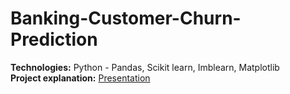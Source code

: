 # Banking-Customer-Churn-Prediction

**Technologies:** Python - Pandas, Scikit learn, Imblearn, Matplotlib <br>
**Project explanation:** [Presentation](https://github.com/guilhermecposantos/Banking-Customer-Churn-Prediction/blob/main/docs/Banking%20Customer%20Churn%20Prediction%20Dataset-Final%20Presentation.pdf)
